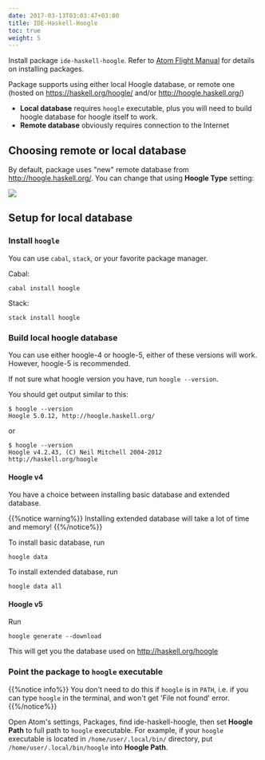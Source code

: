 ```yaml
---
date: 2017-03-13T03:03:47+03:00
title: IDE-Haskell-Hoogle
toc: true
weight: 5
---
```


Install package `ide-haskell-hoogle`. Refer to [Atom Flight Manual](http://flight-manual.atom.io/using-atom/sections/atom-packages/) for details on installing packages.

Package supports using either local Hoogle database, or remote one (hosted on <https://haskell.org/hoogle/> and/or <http://hoogle.haskell.org/>)

- **Local database** requires `hoogle` executable, plus you will need to build hoogle database for hoogle itself to work.
- **Remote database** obviously requires connection to the Internet

## Choosing remote or local database

By default, package uses "new" remote database from <http://hoogle.haskell.org/>. You can change that using **Hoogle Type** setting:

![](/images/cc4e58def2da47ddb6c97001202528f6.png)

## Setup for local database

### Install `hoogle`

You can use `cabal`, `stack`, or your favorite package manager.

Cabal:
```
cabal install hoogle
```

Stack:
```
stack install hoogle
```

### Build local hoogle database

You can use either hoogle-4 or hoogle-5, either of these versions will work. However, hoogle-5 is recommended.

If not sure what hoogle version you have, run
`hoogle --version`.

You should get output similar to this:

```
$ hoogle --version
Hoogle 5.0.12, http://hoogle.haskell.org/
```

or

```
$ hoogle --version
Hoogle v4.2.43, (C) Neil Mitchell 2004-2012
http://haskell.org/hoogle
```

#### Hoogle v4

You have a choice between installing basic database and extended database.

{{%notice warning%}}
Installing extended database will take a lot of time and memory!
{{%/notice%}}

To install basic database, run
```
hoogle data
```

To install extended database, run
```
hoogle data all
```

#### Hoogle v5

Run

```
hoogle generate --download
```

This will get you the database used on <http://haskell.org/hoogle>

### Point the package to `hoogle` executable

{{%notice info%}}
You don't need to do this if `hoogle` is in `PATH`, i.e. if you can type `hoogle` in the terminal, and won't get 'File not found' error.
{{%/notice%}}

Open Atom's settings, Packages, find ide-haskell-hoogle, then set **Hoogle Path** to full path to `hoogle` executable. For example, if your `hoogle` executable is located in `/home/user/.local/bin/` directory, put `/home/user/.local/bin/hoogle` into **Hoogle Path**.

